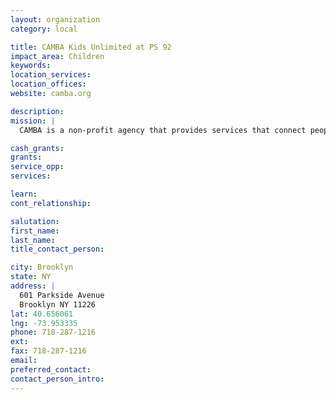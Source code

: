 ```yaml
---
layout: organization
category: local

title: CAMBA Kids Unlimited at PS 92
impact_area: Children
keywords: 
location_services: 
location_offices: 
website: camba.org

description: 
mission: |
  CAMBA is a non-profit agency that provides services that connect people with opportunities to enhance their quality of life.

cash_grants: 
grants: 
service_opp: 
services: 

learn: 
cont_relationship: 

salutation: 
first_name: 
last_name: 
title_contact_person: 

city: Brooklyn
state: NY
address: |
  601 Parkside Avenue  
  Brooklyn NY 11226
lat: 40.656061
lng: -73.953335
phone: 718-287-1216
ext: 
fax: 718-287-1216
email: 
preferred_contact: 
contact_person_intro: 
---
```

